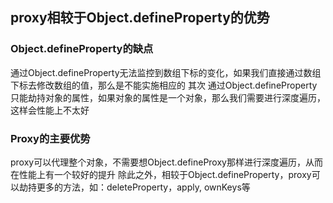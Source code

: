 ## proxy相较于Object.defineProperty的优势
### Object.defineProperty的缺点
通过Object.defineProperty无法监控到数组下标的变化，如果我们直接通过数组下标去修改数组的值，那么是不能实施相应的
其次 通过Object.defineProperty只能劫持对象的属性，如果对象的属性是一个对象，那么我们需要进行深度遍历，这样会性能上不太好

### Proxy的主要优势
proxy可以代理整个对象，不需要想Object.defineProxy那样进行深度遍历，从而在性能上有一个较好的提升
除此之外，相较于Object.defineProperty，proxy可以劫持更多的方法，如：deleteProperty，apply, ownKeys等